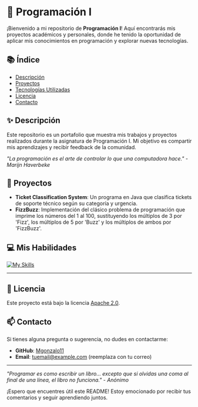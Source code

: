 # 🌟 Programación I

¡Bienvenido a mi repositorio de **Programación I**! Aquí encontrarás mis proyectos académicos y personales, donde he tenido la oportunidad de aplicar mis conocimientos en programación y explorar nuevas tecnologías.

## 📚 Índice

- [Descripción](#descripción)
- [Proyectos](#proyectos)
- [Tecnologías Utilizadas](#tecnologías-utilizadas)
- [Licencia](#licencia)
- [Contacto](#contacto)

## ✨ Descripción

Este repositorio es un portafolio que muestra mis trabajos y proyectos realizados durante la asignatura de Programación I. Mi objetivo es compartir mis aprendizajes y recibir feedback de la comunidad.

*"La programación es el arte de controlar lo que una computadora hace."* - *Marijn Haverbeke*

## 🚀 Proyectos

- **Ticket Classification System**: Un programa en Java que clasifica tickets de soporte técnico según su categoría y urgencia.
- **FizzBuzz**: Implementación del clásico problema de programación que imprime los números del 1 al 100, sustituyendo los múltiplos de 3 por 'Fizz', los múltiplos de 5 por 'Buzz' y los múltiplos de ambos por 'FizzBuzz'.

## 💻 Mis Habilidades

[![My Skills](https://skillicons.dev/icons?i=java,kotlin,nodejs,figma&theme=light)](https://skillicons.dev)

---

## 📄 Licencia

Este proyecto está bajo la licencia [Apache 2.0](https://www.apache.org/licenses/LICENSE-2.0).

## 📫 Contacto

Si tienes alguna pregunta o sugerencia, no dudes en contactarme:

- **GitHub**: [Mgonzalo11](https://github.com/Mgonzalo11)
- **Email**: [tuemail@example.com](mailto:tuemail@example.com) (reemplaza con tu correo)

---

*"Programar es como escribir un libro... excepto que si olvidas una coma al final de una línea, el libro no funciona."* - *Anónimo*

¡Espero que encuentres útil este README! Estoy emocionado por recibir tus comentarios y seguir aprendiendo juntos.
